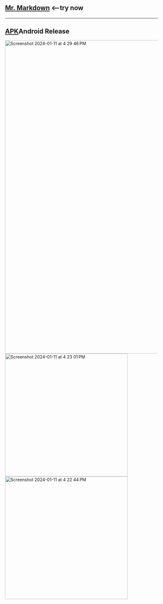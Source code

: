 ## <a href="https://my-markdown.vercel.app/">Mr. Markdown</a>&nbsp;<--try now<hr>
## <a href="https://github.com/sudo-self/my-markdown/archive/refs/tags/apk.zip">APK</a>Android Release
<img width="1031" alt="Screenshot 2024-01-11 at 4 29 46 PM" src="https://github.com/sudo-self/my-markdown/assets/119916323/afa66a9f-67e1-4473-87b9-46eda00468c6">
<img width="404" alt="Screenshot 2024-01-11 at 4 23 01 PM" src="https://github.com/sudo-self/my-markdown/assets/119916323/fcacde7c-ceaf-41d0-9cb7-978c3d358bbb">
<img width="404" alt="Screenshot 2024-01-11 at 4 22 44 PM" src="https://github.com/sudo-self/my-markdown/assets/119916323/b427e237-0f66-4684-bfd2-def15c2e12a5">
